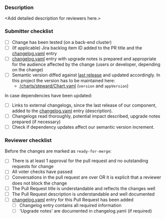 ### Description

<!--
  The description should provide all necessary information for a reviewer.
  - What does this PR change, what's the reason for the change, how can it be tested
-->
&lt;Add detailed description for reviewers here.&gt;


### Submitter checklist

- [ ] Change has been tested (on a back-end cluster)
- [ ] (If applicable) Jira backlog item ID added to the PR title and the [changelog.yaml] entry
- [ ] [changelog.yaml] entry with upgrade notes is prepared and appropriate for the audience affected by the change (users or developer, depending on the change)
- [ ] Semantic version diffed against [last release][releases] and updated accordingly. In this project the version has to be maintained here:
    - [/charts/steward/Chart.yaml](https://github.com/SAP/stewardci-core/blob/master/charts/steward/Chart.yaml) (`version` and `appVersion`)

In case dependencies have been updated:
- [ ] Links to external changelogs, since the last release of our component, added to the [changelog.yaml] entry (description).
- [ ] Changelogs read thoroughly, potential impact described, upgrade notes prepared (if necessary)
- [ ] Check if dependency updates affect our semantic version increment.

### Reviewer checklist

Before the changes are marked as `ready-for-merge`: 

- [ ] There is at least 1 approval for the pull request and no outstanding requests for change
- [ ] All voter checks have passed
- [ ] Conversations in the pull request are over OR it is explicit that a reviewer does not block the change
- [ ] The Pull Request title is understandable and reflects the changes well
- [ ] The Pull Request description is understandable and well documented
- [ ] [changelog.yaml] entry for this Pull Request has been added
    - [ ] Changelog entry contains all required information
    - [ ] 'Upgrade notes' are documented in changelog.yaml (if required)

[changelog.yaml]: https://github.com/SAP/stewardci-core/changelog.yaml
[releases]: https://github.com/SAP/stewardci-core/releases
